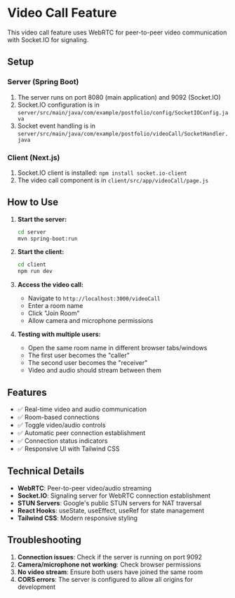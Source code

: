 # Video Call Feature

This video call feature uses WebRTC for peer-to-peer video communication with Socket.IO for signaling.

## Setup

### Server (Spring Boot)
1. The server runs on port 8080 (main application) and 9092 (Socket.IO)
2. Socket.IO configuration is in `server/src/main/java/com/example/postfolio/config/SocketIOConfig.java`
3. Socket event handling is in `server/src/main/java/com/example/postfolio/videoCall/SocketHandler.java`

### Client (Next.js)
1. Socket.IO client is installed: `npm install socket.io-client`
2. The video call component is in `client/src/app/videoCall/page.js`

## How to Use

1. **Start the server:**
   ```bash
   cd server
   mvn spring-boot:run
   ```

2. **Start the client:**
   ```bash
   cd client
   npm run dev
   ```

3. **Access the video call:**
   - Navigate to `http://localhost:3000/videoCall`
   - Enter a room name
   - Click "Join Room"
   - Allow camera and microphone permissions

4. **Testing with multiple users:**
   - Open the same room name in different browser tabs/windows
   - The first user becomes the "caller"
   - The second user becomes the "receiver"
   - Video and audio should stream between them

## Features

- ✅ Real-time video and audio communication
- ✅ Room-based connections
- ✅ Toggle video/audio controls
- ✅ Automatic peer connection establishment
- ✅ Connection status indicators
- ✅ Responsive UI with Tailwind CSS

## Technical Details

- **WebRTC**: Peer-to-peer video/audio streaming
- **Socket.IO**: Signaling server for WebRTC connection establishment
- **STUN Servers**: Google's public STUN servers for NAT traversal
- **React Hooks**: useState, useEffect, useRef for state management
- **Tailwind CSS**: Modern responsive styling

## Troubleshooting

1. **Connection issues**: Check if the server is running on port 9092
2. **Camera/microphone not working**: Check browser permissions
3. **No video stream**: Ensure both users have joined the same room
4. **CORS errors**: The server is configured to allow all origins for development 